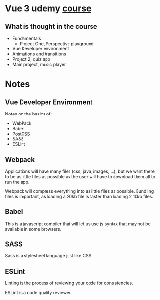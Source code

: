 # Vue 3 udemy [course](https://www.udemy.com/course/complete-vue-js-developer-zero-to-mastery-vuex/learn/lecture/25363430#overview)

## What is thought in the course
- Fundamentals
  - Project One, Perspective playground
- Vue Developer environment
- Animations and transitions
- Project 2, quiz app
- Main project, music player

# Notes

## Vue Developer Environment

Notes on the basics of:
- WebPack
- Babel
- PostCSS
- SASS
- ESLint

## Webpack
Applications will have many files (css, java, images, ...), but we want there to be as little files as possible as the user will have to download them all to run the app.

Webpack will compress everything into as little files as possible. Bundling files is important, as loading a 20kb file is faster than loading 2 10kb files. 
## Babel
This is a javascript compiler that will let us use js syntax that may not be available in some browsers. 
## SASS
Sass is a stylesheet language just like CSS
## ESLint
Linting is the process of reviewing your code for consistencies. 

ESLint is a code quality reviewer. 
